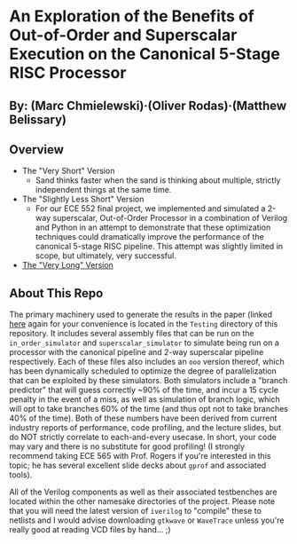 # An Exploration of the Benefits of Out-of-Order and Superscalar Execution on the Canonical 5-Stage RISC Processor

## By: (Marc Chmielewski)·(Oliver Rodas)·(Matthew Belissary)

## Overview

* The "Very Short" Version
  * Sand thinks faster when the sand is thinking about multiple, strictly independent things at the same time.
* The "Slightly Less Short" Version
  * For our ECE 552 final project, we implemented and simulated a 2-way superscalar, Out-of-Order Processor in a combination of Verilog and Python in an attempt to demonstrate that these optimization techniques could dramatically improve the performance of the canonical 5-stage RISC pipeline. This attempt was slightly limited in scope, but ultimately, very successful.
* [The "Very Long" Version](https://drive.google.com/file/d/1FXMGEEntYeA-QkG1ykiU_DDn_mcjVQP3/view?usp=sharing)

## About This Repo

The primary machinery used to generate the results in the paper (linked [here](https://drive.google.com/file/d/1FXMGEEntYeA-QkG1ykiU_DDn_mcjVQP3/view?usp=sharing) again for your convenience is located in the `Testing` directory of this repository. It includes several assembly files that can be run on the `in_order_simulator` and `superscalar_simulator` to simulate being run on a processor with the canonical pipeline and 2-way superscalar pipeline respectively. Each of these files also includes an `ooo` version thereof, which has been dynamically scheduled to optimize the degree of parallelization that can be exploited by these simulators. Both simulators include a "branch predictor" that will guess correctly ~90% of the time, and incur a 15 cycle penalty in the event of a miss, as well as simulation of branch logic, which will opt to take branches 60% of the time (and thus opt not to take branches 40% of the time). Both of these numbers have been derived from current industry reports of performance, code profiling, and the lecture slides, but do NOT strictly correlate to each-and-every usecase. In short, your code may vary and there is no substitute for good profiling! (I strongly recommend taking ECE 565 with Prof. Rogers if you're interested in this topic; he has several excellent slide decks about `gprof` and associated tools).

All of the Verilog components as well as their associated testbenches are located within the other namesake directories of the project. Please note that you will need the latest version of `iverilog` to "compile" these to netlists and I would advise downloading `gtkwave` or `WaveTrace` unless you're really good at reading VCD files by hand... ;)